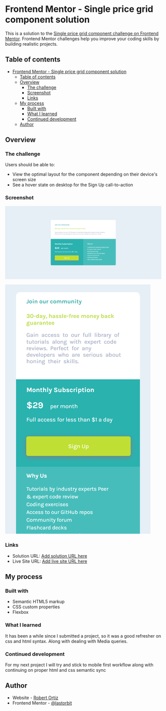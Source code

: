 # Frontend Mentor - Single price grid component solution

This is a solution to the [Single price grid component challenge on Frontend Mentor](https://www.frontendmentor.io/challenges/single-price-grid-component-5ce41129d0ff452fec5abbbc). Frontend Mentor challenges help you improve your coding skills by building realistic projects.

## Table of contents

- [Frontend Mentor - Single price grid component solution](#frontend-mentor---single-price-grid-component-solution)
  - [Table of contents](#table-of-contents)
  - [Overview](#overview)
    - [The challenge](#the-challenge)
    - [Screenshot](#screenshot)
    - [Links](#links)
  - [My process](#my-process)
    - [Built with](#built-with)
    - [What I learned](#what-i-learned)
    - [Continued development](#continued-development)
  - [Author](#author)

## Overview

### The challenge

Users should be able to:

- View the optimal layout for the component depending on their device's screen size
- See a hover state on desktop for the Sign Up call-to-action

### Screenshot

![](./Screenshots/Frontend%20Mentor%20_%20Single%20Price%20Grid%20Component%20-%20Desktop.png)

![](./Screenshots/Frontend%20Mentor%20_%20Single%20Price%20Grid%20Component-Mobile.png)


### Links

- Solution URL: [Add solution URL here](https://github.com/last-orbit/Single-Price-Grid-Component-FEM)
- Live Site URL: [Add live site URL here](https://single-price-grid-component-fem-iota.vercel.app/)

## My process

### Built with

- Semantic HTML5 markup
- CSS custom properties
- Flexbox

### What I learned

It has been a while since I submitted a project, so it was a good refresher on css and html syntax. Along with dealing with Media queries.

### Continued development

For my next project I will try and stick to mobile first workflow along with continuing on proper html and css semantic sync

## Author

- Website - [Robert Ortiz](https://portfolio-website-eight-woad.vercel.app/)
- Frontend Mentor - [@lastorbit](https://www.frontendmentor.io/profile/last-orbit)



